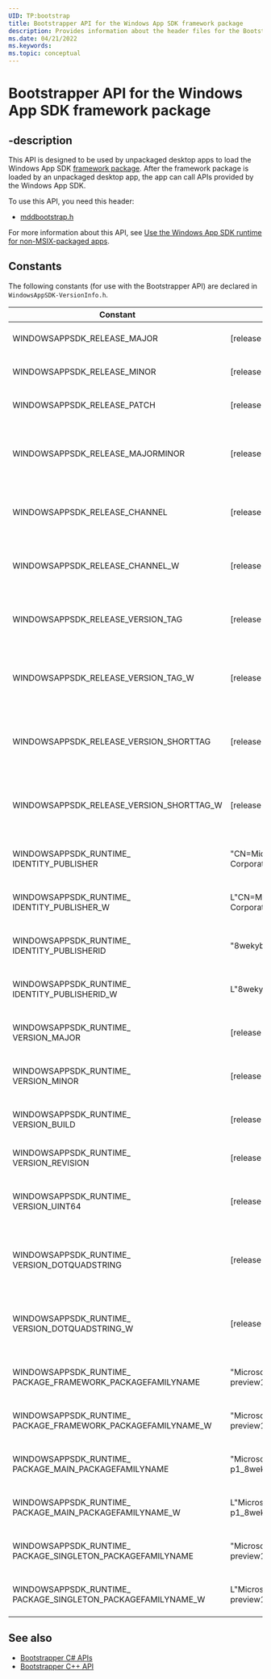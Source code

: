 ```yaml
---
UID: TP:bootstrap
title: Bootstrapper API for the Windows App SDK framework package
description: Provides information about the header files for the Bootstrapper API for Windows App SDK framework package.
ms.date: 04/21/2022
ms.keywords: 
ms.topic: conceptual
---
```


# Bootstrapper API for the Windows App SDK framework package

## -description

This API is designed to be used by unpackaged desktop apps to load the Windows App SDK [framework package](/windows/apps/desktop/modernize/framework-packages/framework-packages-overview). After the framework package is loaded by an unpackaged desktop app, the app can call APIs provided by the Windows App SDK.

To use this API, you need this header:

 * [mddbootstrap.h](../mddbootstrap/index.md)

For more information about this API, see [Use the Windows App SDK runtime for non-MSIX-packaged apps](/windows/apps/windows-app-sdk/use-windows-app-sdk-run-time).

## Constants

The following constants (for use with the Bootstrapper API) are declared in `WindowsAppSDK-VersionInfo.h`.

| Constant | Value | Description |
|-|-|-|
| WINDOWSAPPSDK_RELEASE_MAJOR | \[release-dependent\] | The major version of the Windows App SDK release. |
| WINDOWSAPPSDK_RELEASE_MINOR | \[release-dependent\] | The minor version of the Windows App SDK release. |
| WINDOWSAPPSDK_RELEASE_PATCH | \[release-dependent\] | The patch version of the Windows App SDK release. |
| WINDOWSAPPSDK_RELEASE_MAJORMINOR | \[release-dependent\] | The major and minor version of the Windows App SDK release, encoded as a uint32 (0xMMMMNNNN where M=major, N=minor). |
| WINDOWSAPPSDK_RELEASE_CHANNEL | \[release-dependent\] | The Windows App SDK release's channel (const char*); for example, "preview", or empty string for stable. |
| WINDOWSAPPSDK_RELEASE_CHANNEL_W | \[release-dependent\] | The Windows App SDK release's channel (const wchar_t*); for example, L"preview", or empty string for stable. |
| WINDOWSAPPSDK_RELEASE_VERSION_TAG | \[release-dependent\] | The Windows App SDK release's version tag (const char*); for example, "preview2", or empty string for stable. |
| WINDOWSAPPSDK_RELEASE_VERSION_TAG_W | \[release-dependent\] | The Windows App SDK release's version tag (const wchar_t*); for example, L"preview2", or empty string for stable. |
| WINDOWSAPPSDK_RELEASE_VERSION_SHORTTAG | \[release-dependent\] | The Windows App SDK release's short-form version tag (const char*); for example, "p2", or empty string for stable. |
| WINDOWSAPPSDK_RELEASE_VERSION_SHORTTAG_W | \[release-dependent\] | The Windows App SDK release's short-form version tag (const wchar_t*); for example, L"p2", or empty string for stable. |
| WINDOWSAPPSDK_RUNTIME_<br/>IDENTITY_PUBLISHER | "CN=Microsoft Corporation, O=Microsoft Corporation, L=Redmond, S=Washington, C=US" | The Windows App SDK runtime's package identity's Publisher (const char*). |
| WINDOWSAPPSDK_RUNTIME_<br/>IDENTITY_PUBLISHER_W | L"CN=Microsoft Corporation, O=Microsoft Corporation, L=Redmond, S=Washington, C=US" | The Windows App SDK runtime's package identity's Publisher (const wchar_t*). |
| WINDOWSAPPSDK_RUNTIME_<br/>IDENTITY_PUBLISHERID | "8wekyb3d8bbwe" | The Windows App SDK runtime's package identity's PublisherId (const char*). |
| WINDOWSAPPSDK_RUNTIME_<br/>IDENTITY_PUBLISHERID_W | L"8wekyb3d8bbwe" | The Windows App SDK runtime's package identity's PublisherId (const wchar_t*). |
| WINDOWSAPPSDK_RUNTIME_<br/>VERSION_MAJOR | \[release-dependent\] | The major version of the Windows App SDK runtime; for example, 1000. |
| WINDOWSAPPSDK_RUNTIME_<br/>VERSION_MINOR | \[release-dependent\] | The minor version of the Windows App SDK runtime; for example, 446. |
| WINDOWSAPPSDK_RUNTIME_<br/>VERSION_BUILD | \[release-dependent\] | The build version of the Windows App SDK runtime; for example, 804. |
| WINDOWSAPPSDK_RUNTIME_<br/>VERSION_REVISION | \[release-dependent\] | The revision version of the Windows App SDK runtime; for example, 0. |
| WINDOWSAPPSDK_RUNTIME_<br/>VERSION_UINT64 | \[release-dependent\] | The version of the Windows App SDK runtime, as a uint64l for example, 0x03E801BE03240000. |
| WINDOWSAPPSDK_RUNTIME_<br/>VERSION_DOTQUADSTRING | \[release-dependent\] | The version of the Windows App SDK runtime, as a string (const char*); for example, "1000.446.804.0". |
| WINDOWSAPPSDK_RUNTIME_<br/>VERSION_DOTQUADSTRING_W | \[release-dependent\] | The version of the Windows App SDK runtime, as a string (const wchar_t*); for example, L"1000.446.804.0". |
| WINDOWSAPPSDK_RUNTIME_<br/>PACKAGE_FRAMEWORK_PACKAGEFAMILYNAME | "Microsoft.WindowsAppRuntime.1.1-preview1_8wekyb3d8bbwe" | The Windows App SDK runtime's Framework package's family name (const char*). |
| WINDOWSAPPSDK_RUNTIME_<br/>PACKAGE_FRAMEWORK_PACKAGEFAMILYNAME_W | "Microsoft.WindowsAppRuntime.1.1-preview1_8wekyb3d8bbwe" | The Windows App SDK runtime's Framework package's family name (const wchar_t*). |
| WINDOWSAPPSDK_RUNTIME_<br/>PACKAGE_MAIN_PACKAGEFAMILYNAME | "MicrosoftCorporationII.WinAppRuntime.Main.1.1-p1_8wekyb3d8bbwe" | The Windows App SDK runtime's Main package's family name (const char*). |
| WINDOWSAPPSDK_RUNTIME_<br/>PACKAGE_MAIN_PACKAGEFAMILYNAME_W | L"MicrosoftCorporationII.WinAppRuntime.Main.1.1-p1_8wekyb3d8bbwe" | The Windows App SDK runtime's Main package's family name (const wchar_t*). |
| WINDOWSAPPSDK_RUNTIME_<br/>PACKAGE_SINGLETON_PACKAGEFAMILYNAME | "Microsoft.WindowsAppRuntime.Singleton-preview1_8wekyb3d8bbwe" | The Windows App SDK runtime's Singleton package's family name (const char*). |
| WINDOWSAPPSDK_RUNTIME_<br/>PACKAGE_SINGLETON_PACKAGEFAMILYNAME_W | L"Microsoft.WindowsAppRuntime.Singleton-preview1_8wekyb3d8bbwe" | The Windows App SDK runtime's Singleton package's family name (const wchar_t*). |

## See also

* [Bootstrapper C# APIs](/windows/apps/api-reference/cs-bootstrapper-apis/)
* [Bootstrapper C++ API](/windows/apps/api-reference/bootstrapper-cpp-api/)
